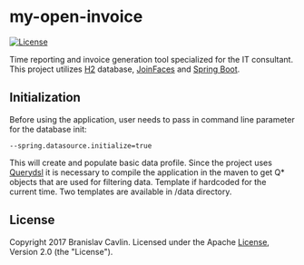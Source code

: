 my-open-invoice
=====
[![License](http://img.shields.io/:license-apache-blue.svg)](http://www.apache.org/licenses/LICENSE-2.0.html)

Time reporting and invoice generation tool specialized for the IT consultant. This project utilizes 
[H2](http://www.h2database.com/html/main.html) database, [JoinFaces](http://joinfaces.org) 
and [Spring Boot](http://projects.spring.io/spring-boot).

## Initialization
Before using the application, user needs to pass in command line parameter for the database init: 

```Shell
--spring.datasource.initialize=true
```

This will create and populate basic data profile. Since the project uses [Querydsl](http://www.querydsl.com/)
it is necessary to compile the application in the maven to get Q* objects that are used for filtering 
data. Template if hardcoded for the current time. Two templates are available in /data directory.

## License
Copyright 2017 Branislav Cavlin. Licensed under the Apache [License](LICENSE), Version 2.0 (the "License").
